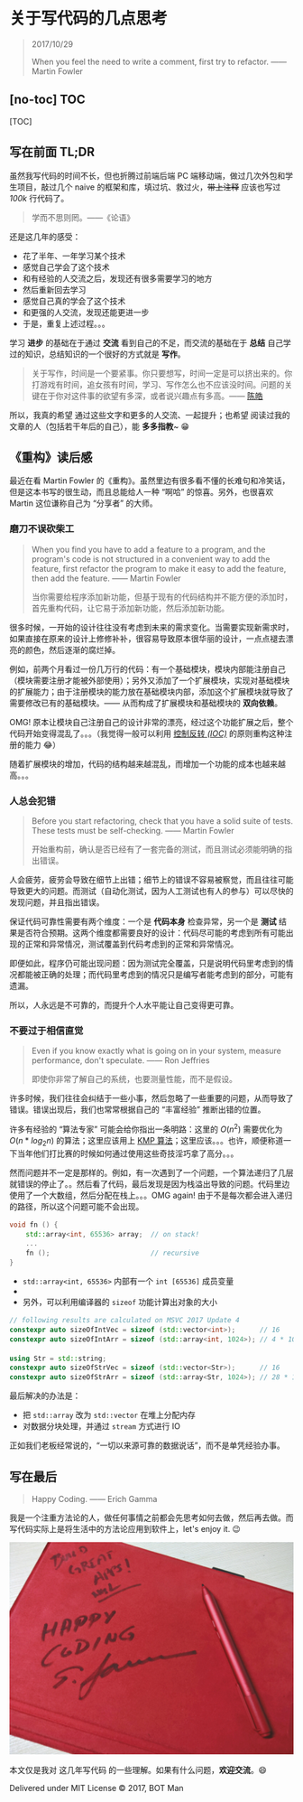 ﻿# 关于写代码的几点思考

> 2017/10/29
>
> When you feel the need to write a comment, first try to refactor. —— Martin Fowler

## [no-toc] TOC

[TOC]

## 写在前面 TL;DR

虽然我写代码的时间不长，但也折腾过前端后端 PC 端移动端，做过几次外包和学生项目，敲过几个 naive 的框架和库，填过坑、救过火，~~带上注释~~ 应该也写过 _100k_ 行代码了。

> 学而不思则罔。——《论语》

还是这几年的感受：

- 花了半年、一年学习某个技术
- 感觉自己学会了这个技术
- 和有经验的人交流之后，发现还有很多需要学习的地方
- 然后重新回去学习
- 感觉自己真的学会了这个技术
- 和更强的人交流，发现还能更进一步
- 于是，重复上述过程。。。

学习 **进步** 的基础在于通过 **交流** 看到自己的不足，而交流的基础在于 **总结** 自己学过的知识，总结知识的一个很好的方式就是 **写作**。

> 关于写作，时间是一个要紧事。你只要想写，时间一定是可以挤出来的。你打游戏有时间，追女孩有时间，学习、写作怎么也不应该没时间。问题的关键在于你对这件事的欲望有多深，或者说兴趣点有多高。—— [陈皓](https://coolshell.cn)

所以，我真的希望 通过这些文字和更多的人交流、一起提升；也希望 阅读过我的文章的人（包括若干年后的自己），能 **多多指教**~ 😁

## 《重构》读后感

最近在看 Martin Fowler 的《重构》。虽然里边有很多看不懂的长难句和冷笑话，但是这本书写的很生动，而且总能给人一种 “啊哈” 的惊喜。另外，也很喜欢 Martin 这位谦称自己为 “分享者” 的大师。

### 磨刀不误砍柴工

> When you find you have to add a feature to a program, and the program's code is not structured in a convenient way to add the feature, first refactor the program to make it easy to add the feature, then add the feature. —— Martin Fowler
>
> 当你需要给程序添加新功能，但基于现有的代码结构并不能方便的添加时，首先重构代码，让它易于添加新功能，然后添加新功能。

很多时候，一开始的设计往往没有考虑到未来的需求变化。当需要实现新需求时，如果直接在原来的设计上修修补补，很容易导致原本很华丽的设计，一点点褪去漂亮的颜色，然后逐渐的腐烂掉。

例如，前两个月看过一份几万行的代码：有一个基础模块，模块内部能注册自己（模块需要注册才能被外部使用）；另外又添加了一个扩展模块，实现对基础模块的扩展能力；由于注册模块的能力放在基础模块内部，添加这个扩展模块就导致了需要修改已有的基础模块。—— 从而构成了扩展模块和基础模块的 **双向依赖**。

OMG! 原本让模块自己注册自己的设计非常的漂亮，经过这个功能扩展之后，整个代码开始变得混乱了。。。（我觉得一般可以利用 [控制反转 _(IOC)_](Thinking-Scalability.md#控制反转-计算可扩展性) 的原则重构这种注册的能力 😂）

随着扩展模块的增加，代码的结构越来越混乱，而增加一个功能的成本也越来越高。。。

### 人总会犯错

> Before you start refactoring, check that you have a solid suite of tests. These tests must be self-checking. —— Martin Fowler
>
> 开始重构前，确认是否已经有了一套完备的测试，而且测试必须能明确的指出错误。

人会疲劳，疲劳会导致在细节上出错；细节上的错误不容易被察觉，而且往往可能导致更大的问题。而测试（自动化测试，因为人工测试也有人的参与）可以尽快的发现问题，并且指出错误。

保证代码可靠性需要有两个维度：一个是 **代码本身** 检查异常，另一个是 **测试** 结果是否符合预期。这两个维度都需要良好的设计：代码尽可能的考虑到所有可能出现的正常和异常情况，测试覆盖到代码考虑到的正常和异常情况。

即便如此，程序仍可能出现问题：因为测试完全覆盖，只是说明代码里考虑到的情况都能被正确的处理；而代码里考虑到的情况只是编写者能考虑到的部分，可能有遗漏。

所以，人永远是不可靠的，而提升个人水平能让自己变得更可靠。

### 不要过于相信直觉

> Even if you know exactly what is going on in your system, measure performance, don't speculate. —— Ron Jeffries
>
> 即使你非常了解自己的系统，也要测量性能，而不是假设。

许多时候，我们往往会纠结于一些小事，然后忽略了一些重要的问题，从而导致了错误。错误出现后，我们也常常根据自己的 “丰富经验” 推断出错的位置。

许多有经验的 “算法专家” 可能会给你指出一条明路：这里的 $O(n^2)$ 需要优化为 $O(n*log_{2}n)$ 的算法；这里应该用上 [KMP 算法](https://en.wikipedia.org/wiki/Knuth–Morris–Pratt_algorithm)；这里应该。。。也许，顺便称道一下当年他们打比赛的时候如何通过使用这些奇技淫巧拿了高分。。。

然而问题并不一定是那样的。例如，有一次遇到了一个问题，一个算法递归了几层就错误的停止了。。然后看了代码，最后发现是因为栈溢出导致的问题。代码里边使用了一个大数组，然后分配在栈上。。。OMG again! 由于不是每次都会进入递归的路径，所以这个问题可能不会出现。

``` cpp
void fn () {
    std::array<int, 65536> array;  // on stack!
    ...
    fn ();                         // recursive
}
```

- `std::array<int, 65536>` 内部有一个 `int [65536]` 成员变量
- 
- 另外，可以利用编译器的 `sizeof` 功能计算出对象的大小

``` cpp
// following results are calculated on MSVC 2017 Update 4
constexpr auto sizeOfIntVec = sizeof (std::vector<int>);      // 16
constexpr auto sizeOfIntArr = sizeof (std::array<int, 1024>); // 4 * 1024

using Str = std::string;
constexpr auto sizeOfStrVec = sizeof (std::vector<Str>);      // 16
constexpr auto sizeOfStrArr = sizeof (std::array<Str, 1024>); // 28 * 1024
```

最后解决的办法是：

- 把 `std::array` 改为 `std::vector` 在堆上分配内存
- 对数据分块处理，并通过 `stream` 方式进行 IO

正如我们老板经常说的，“一切以来源可靠的数据说话”，而不是单凭经验办事。

## 写在最后

> Happy Coding. —— Erich Gamma

我是一个注重方法论的人，做任何事情之前都会先思考如何去做，然后再去做。而写代码实际上是将生活中的方法论应用到软件上，let's enjoy it. 😉

![Happy Coding](Thinking-Coding/Happy-Coding.jpg)

本文仅是我对 这几年写代码 的一些理解。如果有什么问题，**欢迎交流**。😄

Delivered under MIT License &copy; 2017, BOT Man
